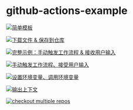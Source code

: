 # github-actions-example
[![简单模板](https://github.com/Nomeqc/github-actions-example/actions/workflows/simple.yml/badge.svg)](https://github.com/Nomeqc/github-actions-example/actions/workflows/simple.yml)

[![下载文件 & 保存到仓库](https://github.com/Nomeqc/github-actions-example/actions/workflows/downfile_commit.yml/badge.svg)](https://github.com/Nomeqc/github-actions-example/actions/workflows/downfile_commit.yml)

[![完整示例：手动触发工作流程 & 接收用户输入](https://github.com/Nomeqc/github-actions-example/actions/workflows/workflow_dispatch_inputs.yml/badge.svg)](https://github.com/Nomeqc/github-actions-example/actions/workflows/workflow_dispatch_inputs.yml)

[![手动触发工作流程、接受用户输入](https://github.com/Nomeqc/github-actions-example/actions/workflows/Manually%20triggered%20workflow%20(accept%20user%20input).yml/badge.svg)](https://github.com/Nomeqc/github-actions-example/actions/workflows/Manually%20triggered%20workflow%20(accept%20user%20input).yml)

[![设置环境变量、调用环境变量](https://github.com/Nomeqc/github-actions-example/actions/workflows/environment-testing.yml/badge.svg)](https://github.com/Nomeqc/github-actions-example/actions/workflows/environment-testing.yml)

[![输出上下文     ](https://github.com/Nomeqc/github-actions-example/actions/workflows/print_context.yml/badge.svg)](https://github.com/Nomeqc/github-actions-example/actions/workflows/print_context.yml)

[![checkout multiple repos](https://github.com/nomeqc/github-actions-example/actions/workflows/checkout-multiple-repos.yml/badge.svg)](https://github.com/nomeqc/github-actions-example/actions/workflows/checkout-multiple-repos.yml)
